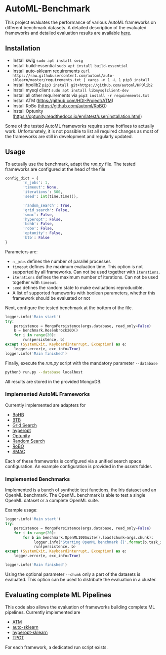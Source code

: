 # AutoML-Benchmark
This project evaluates the performance of various AutoML frameworks on different benchmark datasets. A detailed description of the evaluated frameworks and detailed evaluation results are available [here](https://arxiv.org/abs/1904.12054).

## Installation
- Install swig `sudo apt install swig`
- Install build-essential `sudo apt install build-essential`
- Install auto-sklearn requirements `curl https://raw.githubusercontent.com/automl/auto-sklearn/master/requirements.txt | xargs -n 1 -L 1 pip3 install`
- Install hpolib2 `pip3 install git+https://github.com/automl/HPOlib2`
- Install mysql client `sudo apt install libmysqlclient-dev`
- Install all other requirements via `pip3 install -r requirements.txt`
- Install ATM (https://github.com/HDI-Project/ATM)
- Install RoBo (https://github.com/automl/RoBO)
- Install Optunity (https://optunity.readthedocs.io/en/latest/user/installation.html)

Some of the tested AutoML frameworks require some hotfixes to actually work. Unfortunately, it is not possible to list all required changes as most of the frameworks are still in development and regularly updated.


## Usage
To actually use the benchmark, adapt the _run.py_ file. The tested frameworks are configured at the head of the file
```python
config_dict = {
        'n_jobs': 1,
        'timeout': None,
        'iterations': 500,
        'seed': int(time.time()),

        'random_search': True,
        'grid_search': False,
        'smac': False,
        'hyperopt': False,
        'bohb': False,
        'robo': False,
        'optunity': False,
        'btb': False 
}
```
Parameters are:
* `n_jobs` defines the number of parallel processes
* `timeout` defines the maximum evaluation time. This option is not supported by all frameworks. Can not be used together with `iterations`.
* `iterations` defines the maximum number of iterations. Can not be used together with `timeout`.
* `seed` defines the random state to make evaluations reproducible.
* A list of supported frameworks with boolean parameters, whether this framework should be evaluated or not

Next, configure the tested benchmark at the bottom of the file.

```python
logger.info('Main start')
try:
    persistence = MongoPersistence(args.database, read_only=False)
    b = benchmark.Rosenbrock20D()
    for i in range(20):
        run(persistence, b)
except (SystemExit, KeyboardInterrupt, Exception) as e:
    logger.error(e, exc_info=True)
logger.info('Main finished')
```

Finally, execute the _run.py_ script with the mandatory parameter `--database`
```bash
python3 run.py --database localhost
```
All results are stored in the provided MongoDB.

### Implemented AutoML Frameworks
Currently implemented are adapters for
* [BoHB](https://github.com/automl/HpBandSter)
* [BTB](https://github.com/HDI-Project/BTB)
* [Grid Search](https://scikit-learn.org/stable/modules/grid_search.html)
* [hyperopt](https://github.com/hyperopt/hyperopt)
* [Optunity](https://github.com/claesenm/optunity)
* [Random Search](https://scikit-learn.org/stable/modules/generated/sklearn.model_selection.RandomizedSearchCV.html)
* [RoBO](https://github.com/automl/RoBO)
* [SMAC](https://github.com/automl/SMAC3)

Each of these frameworks is configured via a unified search space configuration. An example configuration is provided in the _assets_ folder.

### Implemented Benchmarks
Implemented is a bunch of synthetic test functions, the Iris dataset and an OpenML benchmark. The OpenML benchmark is able to test a single OpenML dataset or a complete OpenML suite.

Example usage:
```python
logger.info('Main start')
try:
    persistence = MongoPersistence(args.database, read_only=False)
    for i in range(20):
        for b in benchmark.OpenML100Suite().load(chunk=args.chunk):
             logger.info('Starting OpenML benchmark {}'.format(b.task_id))
             run(persistence, b)
except (SystemExit, KeyboardInterrupt, Exception) as e:
    logger.error(e, exc_info=True)

logger.info('Main finished')
```
Using the optional parameter `--chunk` only a part of the datasets is evaluated. This option can be used to distribute the evaluation in a cluster.


## Evaluating complete ML Pipelines
This code also allows the evaluation of frameworks building complete ML pipelines. Currently implemented are
* [ATM](https://github.com/HDI-Project/ATM)
* [auto-sklearn](https://github.com/automl/auto-sklearn)
* [hyperopt-sklearn](https://github.com/hyperopt/hyperopt-sklearn)
* [TPOT](https://github.com/EpistasisLab/tpot)

For each framework, a dedicated run script exists.